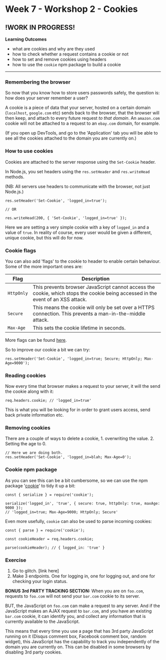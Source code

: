 # Week 7 - Workshop 2 - Cookies

## !WORK IN PROGRESS!

__Learning Outcomes__

- what are cookies and why are they used
- how to check whether a request contains a cookie or not
- how to set and remove cookies using headers
- how to use the `cookie` npm package to build a cookie

---

### Remembering the browser

So now that you know how to store users passwords safely, the question is: how does your server remember a user?

A cookie is a piece of data that your server, hosted on a certain domain (`localhost`, `google.com` etc) sends back to the browser, that the browser will then keep, and attach to every future request _to that domain_. An `amazon.com` cookie will not be attached to a request to an `ebay.com` domain, for example.

(If you open up DevTools, and go to the 'Application' tab you will be able to see all the cookies attached to the domain you are currently on.)

### How to use cookies

Cookies are attached to the server response using the `Set-Cookie` header. 

In Node.js, you set headers using the `res.setHeader` and `res.writeHead` methods.

(NB: All servers use headers to communicate with the browser, not just Node.js.)
```
res.setHeader('Set-Cookie', 'logged_in=true');

// OR

res.writeHead(200, { 'Set-Cookie', 'logged_in=true' });
```

Here we are setting a very simple cookie with a key of `logged_in` and a value of `true`. In reality of course, every user would be given a different, unique cookie, but this will do for now.

### Cookie flags
You can also add 'flags' to the cookie to header to enable certain behaviour. Some of the more important ones are:

Flag | Description
---|---
`HttpOnly` | This prevents browser JavaScript cannot access the cookie, which stops the cookie being accessed in the event of an XSS attack.
`Secure` | This means the cookie will only be set over a HTTPS connection. This prevents a man-in-the-middle attack.
`Max-Age` | This sets the cookie lifetime in seconds.

More flags can be found [here](https://developer.mozilla.org/en-US/docs/Web/HTTP/Headers/Set-Cookie).

So to improve our cookie a bit we can try:
```
res.setHeader('Set-Cookie', 'logged_in=true; Secure; HttpOnly; Max-Age=9000');
```

### Reading cookies
Now every time that browser makes a request to your server, it will the send the cookie along with it:
```
req.headers.cookie; // 'logged_in=true'
```
This is what you will be looking for in order to grant users access, send back private information etc.

### Removing cookies
There are a couple of ways to delete a cookie, 1. overwriting the value. 2. Setting the age to 0.
```
// Here we are doing both.
res.setHeader('Set-Cookie', 'logged_in=blah; Max-Age=0');
```

### Cookie npm package
As you can see this can be a bit cumbersome, so we can use the npm package '[cookie](https://www.npmjs.com/package/cookie)' to tidy it up a bit:
```
const { serialize } = require('cookie');

serialize('logged_in', 'true', { secure: true, httpOnly: true, maxAge: 9000 });
// 'logged_in=true; Max-Age=9000; HttpOnly; Secure'
```

Even more usefully, `cookie` can also be used to parse incoming cookies:
```
const { parse } = require('cookie');

const cookieHeader = req.headers.cookie;

parse(cookieHeader); // { logged_in: 'true' } 
```

### Exercise
1. Go to glitch. [link here]
2. Make 3 endpoints. One for logging in, one for logging out, and one for checking your login status.

__BONUS 3rd PARTY TRACKING SECTION:__
When you are on `foo.com`, requests to `foo.com` will not send your `bar.com` cookie to its server.

BUT, the JavaScript on `foo.com` can make a request to any server. And if the JavaScript makes an AJAX request to `bar.com`, and you have an existing `bar.com` cookie, it can identify you, and collect any information that is currently available to the JavaScript.

This means that every time you use a page that has 3rd party JavaScript running on it (Disqus comment box, Facebook comment box, random widget), this JavaScript has the capability to track you independently of the domain you are currently on. This can be disabled in some browsers by disabling 3rd party cookies.
